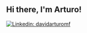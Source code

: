 
<h2> Hi there, I'm Arturo! </h2>

[![Linkedin: davidarturomf](https://img.shields.io/badge/-davidarturomf-blue?style=flat-square&logo=Linkedin&logoColor=white&link=https://www.linkedin.com/in/davidarturomf/)](https://www.linkedin.com/in/davidarturomf/)

